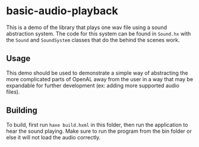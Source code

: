 # basic-audio-playback

This is a demo of the library that plays one wav file using a sound abstraction system. The code for this system can be found in `Sound.hx` with the `Sound` and `SoundSystem` classes that do the behind the scenes work.

## Usage

This demo should be used to demonstrate a simple way of abstracting the more complicated parts of OpenAL away from the user in a way that may be expandable for further development (ex: adding more supported audio files).

## Building

To build, first run `haxe build.hxml` in this folder, then run the application to hear the sound playing. Make sure to run the program from the bin folder or else it will not load the audio correctly.
